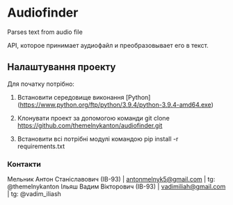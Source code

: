 # Audiofinder
Parses text from audio file

API, которое принимает аудиофайл и преобразовывает его в текст.

## Налаштування проекту
Для початку потрібно:
1.  Встановити середовище виконання [Python] (https://www.python.org/ftp/python/3.9.4/python-3.9.4-amd64.exe)

2. Клонувати проект за допомогою команди git clone https://github.com/themelnykanton/audiofinder.git

3. Встановити всі потрібні модулі командою pip install -r requirements.txt

### Контакти
Мельник Антон Станіславович (ІВ-93) | antonmelnyk5@gmail.com | tg: @themelnykanton
Ільяш Вадим Вікторович (ІВ-93) | vadimiliah@gmail.com | tg: @vadim_iliash
